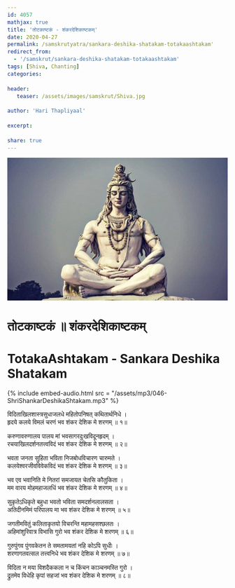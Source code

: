 ```yaml
---    
id: 4057    
mathjax: true    
title: 'तोटकाष्टकं - शंकरदेशिकाष्टकम्'    
date: 2020-04-27    
permalink: /samskrutyatra/sankara-deshika-shatakam-totakaashtakam'
redirect_from: 
  - '/samskrut/sankara-deshika-shatakam-totakaashtakam'
tags: [Shiva, Chanting]    
categories:    
    
header:    
   teaser: /assets/images/samskrut/Shiva.jpg    
    
author: 'Hari Thapliyaal'    
    
excerpt:    
    
share: true    
---    
```

    
![](/assets/images/samskrut/Shiva.jpg)    
    
# तोटकाष्टकं ॥ शंकरदेशिकाष्टकम्     
# TotakaAshtakam - Sankara Deshika Shatakam    
    
{% include embed-audio.html src = "/assets/mp3/046-ShriShankarDeshikaShtakam.mp3" %}     
    
    
    
विदिताखिलशास्त्रसुधाजलधे महितोपनिषत् कथितार्थनिधे ।    
हृदये कलये विमलं चरणं भव शंकर देशिक मे शरणम् ॥ १॥    
    
करुणावरुणालय पालय मां भवसागरदुःखविदूनहृदम् ।    
रचयाखिलदर्शनतत्त्वविदं भव शंकर देशिक मे शरणम् ॥ २॥    
    
भवता जनता सुहिता भविता निजबोधविचारण चारुमते ।    
कलयेश्वरजीवविवेकविदं भव शंकर देशिक मे शरणम् ॥ ३॥    
    
भव एव भवानिति मे नितरां समजायत चेतसि कौतुकिता ।    
मम वारय मोहमहाजलधिं भव शंकर देशिक मे शरणम् ॥ ४॥    
    
सुकृतेऽधिकृते बहुधा भवतो भविता समदर्शनलालसता ।    
अतिदीनमिमं परिपालय मा भव शंकर देशिक मे शरणम् ॥ ५॥    
    
जगतीमवितुं कलिताकृतयो विचरन्ति महामहसश्छलतः ।    
अहिमांशुरिवात्र विभासि गुरो भव शंकर देशिक मे शरणम् ॥ ६॥    
    
गुरुपुंगव पुंगवकेतन ते समतामयतां नहि कोऽपि सुधीः ।    
शरणागतवत्सल तत्त्वनिधे भव शंकर देशिक मे शरणम् ॥ ७॥    
    
विदिता न मया विशदैककला न च किंचन काञ्चनमस्ति गुरो ।    
द्रुतमेव विधेहि कृपां सहजां भव शंकर देशिक मे शरणम् ॥ ८॥    
    
